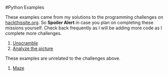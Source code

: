 #Python Examples

These examples came from my solutions to the programming challenges on [hackthissite.org](https://www.hackthissite.org "hackthissite.org").  So **Spoiler Alert** in case you plan on completing these missions yourself.  Check back frequently as I will be adding more code as I complete more challenges.

1. [Unscramble](https://github.com/frodopwns/python-examples/tree/master/unscramble "Test #1 Unscramble")
2. [Analyze the picture](https://github.com/frodopwns/python-examples/tree/master/image_analysis "Test #2 Analyze the image")

These examples are unrelated to the challenges above.

1. [Maze](https://github.com/frodopwns/python-examples/tree/master/maze "Maze")

